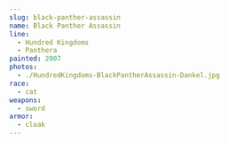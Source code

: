 ```yaml
---
slug: black-panther-assassin
name: Black Panther Assassin
line:
  - Hundred Kingdoms
  - Panthera
painted: 2007
photos:
  - ./HundredKingdoms-BlackPantherAssassin-Dankel.jpg
race:
  - cat
weapons:
  - sword
armor:
  - cloak
---
```

